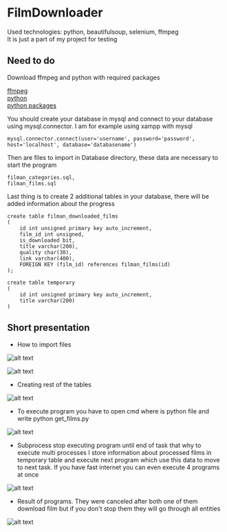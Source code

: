 # FilmDownloader

Used technologies: python, beautifulsoup, selenium, ffmpeg</br>
It is just a part of my project for testing

## Need to do

Download ffmpeg and python with required packages

[ffmpeg](https://ffmpeg.org/download.html) </br>
[python](https://www.python.org/downloads/) </br>
[python packages](https://pypi.org/project/pip/)

You should create your database in mysql and connect to your database using mysql.connector. I am for example using xampp with mysql

```
mysql.connector.connect(user='username', password='password', host='localhost', database='databasename')
```

Then are files to import in Database directory, these data are necessary to start the program

```
filman_categories.sql,
filman_films.sql
```

Last thing is to create 2 additional tables in your database, there will be added information about the progress

```
create table filman_downloaded_films
(
	id int unsigned primary key auto_increment,
	film_id int unsigned,
	is_downloaded bit,
	title varchar(200),
	quality char(30),
	link varchar(400),
	FOREIGN KEY (film_id) references filman_films(id)
);

create table temporary
(
	id int unsigned primary key auto_increment,
	title varchar(200)
)
```

## Short presentation

* How to import files

![alt text](https://media.giphy.com/media/XCcokVIUvlrgBTvdn1/giphy.gif)

![alt text](https://media.giphy.com/media/B4BFiXzy4DlXDB7SI9/giphy.gif)

* Creating rest of the tables

![alt text](https://media.giphy.com/media/ZEjsBycOYV6eDrY0bI/giphy.gif)

* To execute program you have to open cmd where is python file and write python get_films.py

![alt text](https://media.giphy.com/media/ta6OOezHHPRd8eQkVJ/giphy.gif)

* Subprocess stop executing program until end of task that why to execute multi processes I store information about processed films in temporary table and execute next program which use this data to move to next task. If you have fast internet you can even execute 4 programs at once

![alt text](https://media.giphy.com/media/qQOw86uW0j5GqeEQbN/giphy.gif)

* Result of programs. They were canceled after both one of them download film but if you don't stop them they will go through all entities

![alt text](https://media.giphy.com/media/Nk4VUOsyLezkp7jLg8/giphy.gif)

